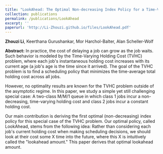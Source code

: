 ```yaml
---
title: "LookAhead: The Optimal Non-decreasing Index Policy for a Time-Varying Holding Cost problem"
collection: publications
permalink: /publications/LookAhead
excerpt: ''
paperurl: 'http://Li-Zhouzi.github.io/files/LookAhead.pdf'
---
```

**Zhouzi Li**, Keerthana Gurushankar, Mor Harchol-Balter, Alan Scheller-Wolf

**Abstract:** In practice, the cost of delaying a job can grow as the job waits. Such behavior is modeled by the Time-Varying Holding Cost (TVHC) problem, where each job's instantaneous holding cost increases with its current age (a job's age is the time since it arrived). The goal of the TVHC problem is to find a scheduling policy that minimizes the time-average total holding cost across all jobs. 


However, no optimality results are known for the TVHC problem outside of the asymptotic regime. In this paper, we study a simple yet still challenging special case: A two-class M/M/1 queue in which class 1 jobs incur a non-decreasing, time-varying holding cost and class 2 jobs incur a constant holding cost.

Our main contribution is deriving the first optimal (non-decreasing) index policy for this special case of the TVHC problem. Our optimal policy, called LookAhead, stems from the following idea: Rather than considering each job's current holding cost when making scheduling decisions, we should look at their cost some X time into the future, where this X is intuitively called the "lookahead amount."  This paper derives that optimal lookahead amount.